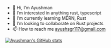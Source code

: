 - 👋 Hi, I’m Ayushman
- 👀 I’m interested in anything rust, typescript
- 🌱 I’m currently learning MERN, Rust
- 💞️ I’m looking to collaborate on Rust projects
- 📫 How to reach me ayushsgr117@gmail.com

<!---
Spartan09/Spartan09 is a ✨ special ✨ repository because its `README.md` (this file) appears on your GitHub profile.
You can click the Preview link to take a look at your changes.
--->

[![Ayushman's GitHub stats](https://github-readme-stats.vercel.app/api?username=Spartan09&count_private=true&show_icons=true&theme=tokyonight)](https://github.com/anuraghazra/github-readme-stats)
